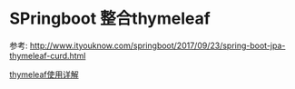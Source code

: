 # SPringboot 整合thymeleaf

参考: http://www.ityouknow.com/springboot/2017/09/23/spring-boot-jpa-thymeleaf-curd.html

[thymeleaf使用详解](http://www.ityouknow.com/springboot/2016/05/01/springboot(%E5%9B%9B)-thymeleaf%E4%BD%BF%E7%94%A8%E8%AF%A6%E8%A7%A3.html)


















